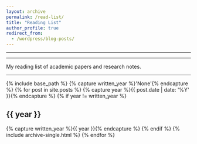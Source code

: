 ```yaml
---
layout: archive
permalink: /read-list/
title: "Reading List"
author_profile: true
redirect_from:
  - /wordpress/blog-posts/
---
```

---

***
My reading list of academic papers and research notes.

***


{% include base_path %}
{% capture written_year %}'None'{% endcapture %}
{% for post in site.posts %}
  {% capture year %}{{ post.date | date: '%Y' }}{% endcapture %}
  {% if year != written_year %}
    <h2 id="{{ year | slugify }}" class="archive__subtitle">{{ year }}</h2>
    {% capture written_year %}{{ year }}{% endcapture %}
  {% endif %}
  {% include archive-single.html %}
{% endfor %}